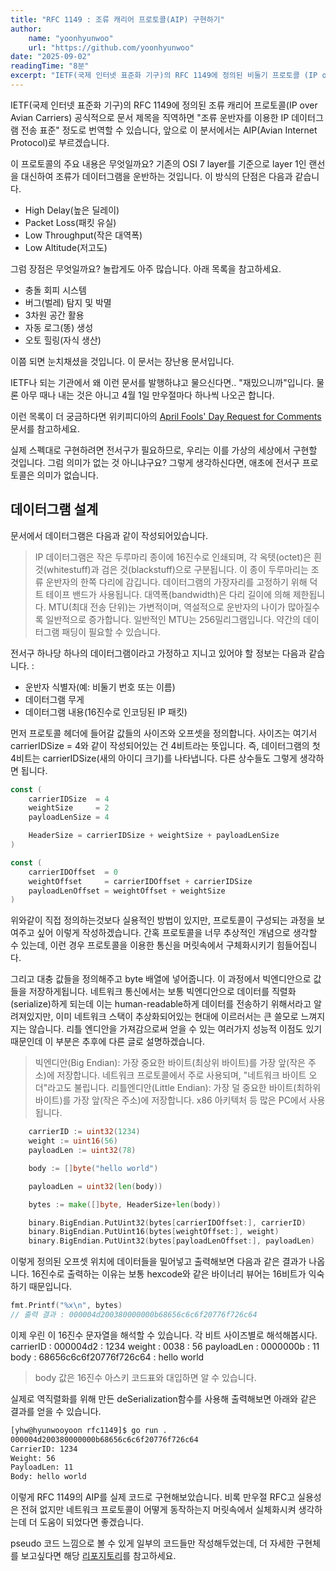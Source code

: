 ```yaml
---
title: "RFC 1149 : 조류 캐리어 프로토콜(AIP) 구현하기"
author:
    name: "yoonhyunwoo"
    url: "https://github.com/yoonhyunwoo"
date: "2025-09-02"
readingTime: "8분"
excerpt: "IETF(국제 인터넷 표준화 기구)의 RFC 1149에 정의된 비둘기 프로토콜 (IP over Avian Carriers)을 구현해봅니다."
---
```


IETF(국제 인터넷 표준화 기구)의 RFC 1149에 정의된 조류 캐리어 프로토콜(IP over Avian Carriers) 공식적으로 문서 제목을 직역하면 "조류 운반자를 이용한 IP 데이터그램 전송 표준" 정도로 번역할 수 있습니다, 앞으로 이 분서에서는 AIP(Avian Internet Protocol)로 부르겠습니다.

이 프로토콜의 주요 내용은 무엇일까요? 기존의 OSI 7 layer를 기준으로 layer 1인 랜선을 대신하여 조류가 데이터그램을 운반하는 것입니다. 이 방식의 단점은 다음과 같습니다.

- High Delay(높은 딜레이)
- Packet Loss(패킷 유실)
- Low Throughput(작은 대역폭)
- Low Altitude(저고도)

그럼 장점은 무엇일까요? 놀랍게도 아주 많습니다. 아래 목록을 참고하세요.
- 충돌 회피 시스템
- 버그(벌레) 탐지 및 박멸
- 3차원 공간 활용
- 자동 로그(똥) 생성
- 오토 힐링(자식 생산)

이쯤 되면 눈치채셨을 것입니다. 이 문서는 장난용 문서입니다. 

IETF나 되는 기관에서 왜 이런 문서를 발행하냐고 물으신다면.. "재밌으니까"입니다. 물론 아무 때나 내는 것은 아니고 4월 1일 만우절마다 하나씩 나오곤 합니다. 

이런 목록이 더 궁금하다면 위키피디아의 [April Fools' Day Request for Comments](https://en.wikipedia.org/wiki/April_Fools%27_Day_Request_for_Comments) 문서를 참고하세요.

실제 스펙대로 구현하려면 전서구가 필요하므로, 우리는 이를 가상의 세상에서 구현할 것입니다. 그럼 의미가 없는 것 아니냐구요? 그렇게 생각하신다면, 애초에 전서구 프로토콜은 의미가 없습니다.

## 데이터그램 설계

문서에서 데이터그램은 다음과 같이 작성되어있습니다.
> IP 데이터그램은 작은 두루마리 종이에 16진수로 인쇄되며, 각 옥텟(octet)은 흰 것(whitestuff)과 검은 것(blackstuff)으로 구분됩니다. 이 종이 두루마리는 조류 운반자의 한쪽 다리에 감깁니다. 데이터그램의 가장자리를 고정하기 위해 덕트 테이프 밴드가 사용됩니다. 대역폭(bandwidth)은 다리 길이에 의해 제한됩니다. MTU(최대 전송 단위)는 가변적이며, 역설적으로 운반자의 나이가 많아질수록 일반적으로 증가합니다. 일반적인 MTU는 256밀리그램입니다. 약간의 데이터그램 패딩이 필요할 수 있습니다.

전서구 하나당 하나의 데이터그램이라고 가정하고 지니고 있어야 할 정보는 다음과 같습니다. : 
- 운반자 식별자(예: 비둘기 번호 또는 이름)
- 데이터그램 무게
- 데이터그램 내용(16진수로 인코딩된 IP 패킷)

먼저 프로토콜 헤더에 들어갈 값들의 사이즈와 오프셋을 정의합니다. 사이즈는 여기서 carrierIDSize = 4와 같이 작성되어있는 건 4비트라는 뜻입니다. 즉, 데이터그램의 첫 4비트는 carrierIDSize(새의 아이디 크기)를 나타냅니다. 다른 상수들도 그렇게 생각하면 됩니다.
```go
const (
	carrierIDSize  = 4
	weightSize     = 2
	payloadLenSize = 4

	HeaderSize = carrierIDSize + weightSize + payloadLenSize
)

const (
	carrierIDOffset  = 0
	weightOffset     = carrierIDOffset + carrierIDSize
	payloadLenOffset = weightOffset + weightSize
)
```
위와같이 직접 정의하는것보다 실용적인 방법이 있지만, 프로토콜이 구성되는 과정을 보여주고 싶어 이렇게 작성하겠습니다. 간혹 프로토콜을 너무 추상적인 개념으로 생각할 수 있는데, 이런 경우 프로토콜을 이용한 통신을 머릿속에서 구체화시키기 힘들어집니다.

그리고 대충 값들을 정의해주고 byte 배열에 넣어줍니다. 이 과정에서 빅엔디안으로 값들을 저장하게됩니다. 네트워크 통신에서는 보통 빅엔디안으로 데이터를 직렬화(serialize)하게 되는데 이는 human-readable하게 데이터를 전송하기 위해서라고 알려져있지만, 이미 네트워크 스택이 추상화되어있는 현대에 이르러서는 큰 쓸모로 느껴지지는 않습니다. 리틀 엔디안을 가져감으로써 얻을 수 있는 여러가지 성능적 이점도 있기 때문인데 이 부분은 추후에 다른 글로 설명하겠습니다.
> 빅엔디안(Big Endian): 가장 중요한 바이트(최상위 바이트)를 가장 앞(작은 주소)에 저장합니다. 네트워크 프로토콜에서 주로 사용되며, "네트워크 바이트 오더"라고도 불립니다. 
> 리틀엔디안(Little Endian): 가장 덜 중요한 바이트(최하위 바이트)를 가장 앞(작은 주소)에 저장합니다. x86 아키텍처 등 많은 PC에서 사용됩니다.

```go
	carrierID := uint32(1234)
	weight := uint16(56)
	payloadLen := uint32(78)

	body := []byte("hello world")

	payloadLen = uint32(len(body))

	bytes := make([]byte, HeaderSize+len(body))

	binary.BigEndian.PutUint32(bytes[carrierIDOffset:], carrierID)
	binary.BigEndian.PutUint16(bytes[weightOffset:], weight)
	binary.BigEndian.PutUint32(bytes[payloadLenOffset:], payloadLen)
```

이렇게 정의된 오프셋 위치에 데이터들을 밀어넣고 출력해보면 다음과 같은 결과가 나옵니다. 16진수로 출력하는 이유는 보통 hexcode와 같은 바이너리 뷰어는 16비트가 익숙하기 때문입니다.
```go
fmt.Printf("%x\n", bytes)
// 출력 결과 : 000004d200380000000b68656c6c6f20776f726c64
```

이제 우린 이 16진수 문자열을 해석할 수 있습니다. 각 비트 사이즈별로 해석해봅시다.
carrierID : 000004d2 : 1234
weight : 0038 : 56
payloadLen : 0000000b : 11
body : 68656c6c6f20776f726c64 : hello world

> body 값은 16진수 아스키 코드표와 대입하면 알 수 있습니다.

실제로 역직렬화를 위해 만든 deSerialization함수를 사용해 출력해보면 아래와 같은 결과를 얻을 수 있습니다.
```bash
[yhw@hyunwooyoon rfc1149]$ go run .
000004d200380000000b68656c6c6f20776f726c64
CarrierID: 1234
Weight: 56
PayloadLen: 11
Body: hello world
```

이렇게 RFC 1149의 AIP를 실제 코드로 구현해보았습니다. 비록 만우절 RFC고 실용성은 전혀 없지만 네트워크 프로토콜이 어떻게 동작하는지 머릿속에서 실체화시켜 생각하는데 더 도움이 되었다면 좋겠습니다.

pseudo 코드 느낌으로 볼 수 있게 일부의 코드들만 작성해두었는데, 더 자세한 구현체를 보고싶다면 해당 [리포지토리](https://github.com/yoonhyunwoo/aip-go)를 참고하세요.

